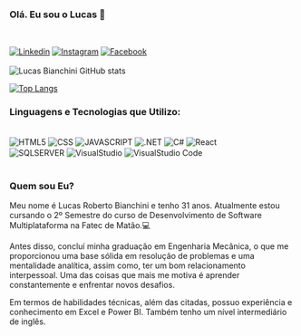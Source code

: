 ### Olá. Eu sou o Lucas 👋
<br/>

[![Linkedin](https://img.shields.io/badge/LinkedIn-0077B5?style=for-the-badge&logo=linkedin&logoColor=white)](https://www.linkedin.com/in/lucasbianch/)
[![Instagram](https://img.shields.io/badge/Instagram-E4405F?style=for-the-badge&logo=instagram&logoColor=white)](https://www.instagram.com/lucasbianch/)
[![Facebook](https://img.shields.io/badge/Facebook-1877F2?style=for-the-badge&logo=facebook&logoColor=white)](https://www.facebook.com/LucasRBianch)
<br/>
<br/>
![Lucas Bianchini GitHub stats](https://github-readme-stats.vercel.app/api?username=LucasBianch&show_icons=true&theme=tokyonight)

[![Top Langs](https://github-readme-stats.vercel.app/api/top-langs/?username=LucasBianch&layout=compact)](https://github.com/anuraghazra/github-readme-stats)

### Linguagens e Tecnologias que Utilizo:

<div style="display: inline_block"><br/>
    <img align= "center" alt="HTML5" src="https://img.shields.io/badge/HTML5-E34F26?style=for-the-badge&logo=html5&logoColor=white" />
    <img align= "center" alt="CSS" src="https://img.shields.io/badge/CSS3-1572B6?style=for-the-badge&logo=css3&logoColor=white" />
    <img align= "center" alt="JAVASCRIPT" src="https://img.shields.io/badge/JavaScript-F7DF1E?style=for-the-badge&logo=javascript&logoColor=black" />
    <img align= "center" alt=".NET" src="https://img.shields.io/badge/.NET-5C2D91?style=for-the-badge&logo=.net&logoColor=white" />
    <img align= "center" alt="C#" src="https://img.shields.io/badge/C%23-239120?style=for-the-badge&logo=c-sharp&logoColor=white" />
    <img align= "center" alt="React" src="https://img.shields.io/badge/React-20232A?style=for-the-badge&logo=react&logoColor=61DAFB" /><br/>
    <img align= "center" alt="SQLSERVER" src="https://img.shields.io/badge/Microsoft_SQL_Server-CC2927?style=for-the-badge&logo=microsoft-sql-server&logoColor=white" />
    <img align= "center" alt="VisualStudio" src="https://img.shields.io/badge/Visual_Studio-5C2D91?style=for-the-badge&logo=visual%20studio&logoColor=white" />
    <img align= "center" alt="VisualStudio Code" src="https://img.shields.io/badge/Visual_Studio_Code-0078D4?style=for-the-badge&logo=visual%20studio%20code&logoColor=white" />    
</div><br/>

### Quem sou Eu?

Meu nome é Lucas Roberto Bianchini e tenho 31 anos. Atualmente estou cursando o 2º Semestre do curso de Desenvolvimento de Software Multiplataforma na Fatec de Matão.💻

Antes disso, concluí minha graduação em Engenharia Mecânica, o que me proporcionou uma base sólida em resolução de problemas e uma mentalidade analítica, assim como, ter um bom relacionamento interpessoal. Uma das coisas que mais me motiva é aprender constantemente e enfrentar novos desafios. 

Em termos de habilidades técnicas, além das citadas, possuo experiência e conhecimento em Excel e Power BI. Também tenho um nível intermediário de inglês.
